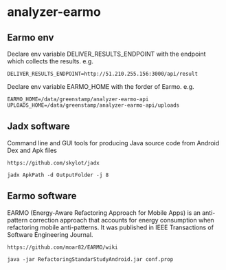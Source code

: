 # analyzer-earmo

## Earmo env

Declare env variable DELIVER_RESULTS_ENDPOINT with the endpoint which collects the results.
e.g.

```
DELIVER_RESULTS_ENDPOINT=http://51.210.255.156:3000/api/result
```

Declare env variable EARMO_HOME with the forder of Earmo.
e.g.

```
EARMO_HOME=/data/greenstamp/analyzer-earmo-api
UPLOADS_HOME=/data/greenstamp/analyzer-earmo-api/uploads
```


## Jadx software

Command line and GUI tools for producing Java source code from Android Dex and Apk files

``` https://github.com/skylot/jadx ```

``` jadx ApkPath -d OutputFolder -j 8 ```


## Earmo software

EARMO (Energy-Aware Refactoring Approach for Mobile Apps) is an anti-pattern correction approach that accounts for energy consumption when refactoring mobile anti-patterns. It was published in IEEE Transactions of Software Engineering Journal.

``` https://github.com/moar82/EARMO/wiki ```

``` java -jar RefactoringStandarStudyAndroid.jar conf.prop ```

